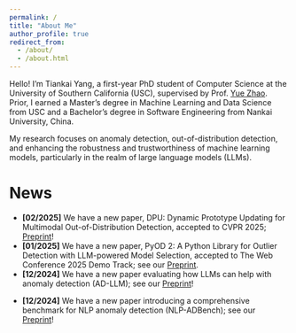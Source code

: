 ```yaml
---
permalink: /
title: "About Me"
author_profile: true
redirect_from: 
  - /about/
  - /about.html
---
```


Hello! I’m Tiankai Yang, a first-year PhD student of Computer Science at the University of Southern California (USC), supervised by Prof. [Yue Zhao](https://viterbi-web.usc.edu/~yzhao010/index.html). Prior, I earned a Master’s degree in Machine Learning and Data Science from USC and a Bachelor’s degree in Software Engineering from Nankai University, China. 

My research focuses on anomaly detection, out-of-distribution detection, and enhancing the robustness and trustworthiness of machine learning models, particularly in the realm of large language models (LLMs).

News
======
- **\[02/2025\]** We have a new paper, DPU: Dynamic Prototype Updating for Multimodal Out-of-Distribution Detection, accepted to CVPR 2025; [Preprint](https://arxiv.org/abs/2411.08227)!
- **\[01/2025\]** We have a new paper, PyOD 2: A Python Library for Outlier Detection with LLM-powered Model Selection, accepted to The Web Conference 2025 Demo Track; see our [Preprint](https://arxiv.org/abs/2412.12154).
- **\[12/2024\]** We have a new paper evaluating how LLMs can help with anomaly detection (AD-LLM); see our [Preprint](https://arxiv.org/abs/2412.11142)!  
<!-- - **\[12/2024\]** We have a new paper on a major upgrade to our library for outlier detection with LLM-based model selection (PyOD 2); see our [Preprint](https://arxiv.org/abs/2412.12154).   -->
- **\[12/2024\]** We have a new paper introducing a comprehensive benchmark for NLP anomaly detection (NLP-ADBench); see our [Preprint](https://arxiv.org/abs/2412.04784)!  
<!-- - **\[11/2024\]** We have a new paper on dynamic prototype updating for multimodal out-of-distribution detection (DPU); see our [Preprint](https://arxiv.org/abs/2411.08227)! -->